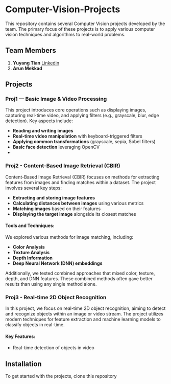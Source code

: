 # Computer-Vision-Projects

This repository contains several Computer Vision projects developed by the team. The primary focus of these projects is to apply various computer vision techniques and algorithms to real-world problems.

## Team Members
1. **Yuyang Tian** [Linkedin](https://www.linkedin.com/in/yuyangtian/)
2. **Arun Mekkad**

## Projects

### Proj1 — Basic Image & Video Processing
This project introduces core operations such as displaying images, capturing real-time video, and applying filters (e.g., grayscale, blur, edge detection). Key aspects include:

- **Reading and writing images**
- **Real-time video manipulation** with keyboard-triggered filters
- **Applying common transformations** (grayscale, sepia, Sobel filters)
- **Basic face detection** leveraging OpenCV
- 
### Proj2 - Content-Based Image Retrieval (CBIR)
Content-Based Image Retrieval (CBIR) focuses on methods for extracting features from images and finding matches within a dataset. The project involves several key steps:

- **Extracting and storing image features**
- **Calculating distances between images** using various metrics
- **Matching images** based on their features
- **Displaying the target image** alongside its closest matches

#### Tools and Techniques:
We explored various methods for image matching, including:
- **Color Analysis**
- **Texture Analysis**
- **Depth Information**
- **Deep Neural Network (DNN) embeddings**

Additionally, we tested combined approaches that mixed color, texture, depth, and DNN features. These combined methods often gave better results than using any single method alone.

### Proj3 - Real-time 2D Object Recognition
In this project, we focus on real-time 2D object recognition, aiming to detect and recognize objects within an image or video stream. The project utilizes modern techniques for feature extraction and machine learning models to classify objects in real-time.

#### Key Features:
- Real-time detection of objects in video


## Installation
To get started with the projects, clone this repository
